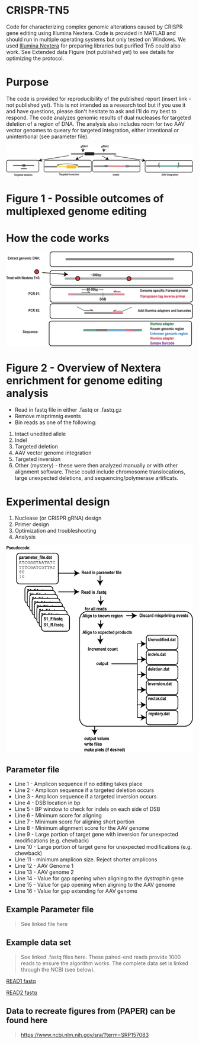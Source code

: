 # CRISPR-TN5
Code for characterizing complex genomic alterations caused by CRISPR gene editing using Illumina Nextera. Code is provided in MATLAB and should run in multiple operating systems but only tested on Windows. We used <a href = "https://www.illumina.com/products/by-type/sequencing-kits/library-prep-kits/nextera-dna.html">Illumina Nextera</a> for preparing libraries but purified Tn5 could also work. See Extended data Figure (not published yet) to see details for optimizing the protocol. 

# Purpose
The code is provided for reproducibility of the published report (insert link - not published yet). This is not intended as a research tool but if you use it and have questions, please don't hesitate to ask and I'll do my best to respond. The code analyzes genomic results of dual nucleases for targeted deletion of a region of DNA. The analysis also includes room for two AAV vector genomes to queary for targeted integration, either intentional or unintentional (see parameter file). 

![Figure 1](https://github.com/chrisnelsonlab/CRISPR-TN5/blob/master/images/Nextera_Fig1.png)
# Figure 1 - Possible outcomes of multiplexed genome editing

# How the code works
![Figure 2](https://github.com/chrisnelsonlab/CRISPR-TN5/blob/master/images/Nextera_Fig2.png)
# Figure 2 - Overview of Nextera enrichment for genome editing analysis
- Read in fastq file in either .fastq or .fastq.gz
- Remove misprimnig events
- Bin reads as one of the following:
1. Intact unedited allele
2. Indel
3. Targeted deletion
4. AAV vector genome integration
5. Targeted inversion
6. Other (mystery) - these were then analyzed manually or with other alignment software. These could include chromosome translocations, large unexpected deletions, and sequencing/polymerase artificats. 

# Experimental  design
1. Nuclease (or CRISPR gRNA) design
2. Primer design
3. Optimization and troubleshooting
4. Analysis





![Figure 3](https://github.com/chrisnelsonlab/CRISPR-TN5/blob/master/images/Nextera_Fig3.png)

## Parameter file
- Line 1 - Amplicon sequence if no editing takes place
- Line 2 - Amplicon sequence if a targeted deletion occurs
- Line 3 - Amplicon sequence if a targeted inversion occurs
- Line 4 - DSB location in bp
- Line 5 - BP window to check for indels on each side of DSB
- Line 6 - Minimum score for aligning 
- Line 7 - Minimum score for aligning short portion
- Line 8 - Minimum alignment score for the AAV genome
- Line 9 - Large portion of target gene with inversion for unexpected modifications (e.g. chewback)
- Line 10 -  Large portion of target gene for unexpected modifications (e.g. chewback)
- Line 11 - minimum amplicon size. Reject shorter amplicons
- Line 12 - AAV Genome 1
- Line 13 - AAV genome 2
- Line 14 - Value for gap opening when aligning to the dystrophin gene
- Line 15 - Value for gap opening when aligning to the AAV genome
- Line 16 - Value for gap extending for AAV genome

## Example Parameter file
> See linked file here

## Example data set
> See linked .fastq files here. These paired-end reads provide 1000 reads to ensure the algorithm works. The complete data set is linked through the NCBI (see below).

<a href="https://github.com/chrisnelsonlab/CRISPR-TN5/blob/master/exampledata/EX_READ1_truncated.fastq">READ1 fastq</a>

<a href="https://github.com/chrisnelsonlab/CRISPR-TN5/blob/master/exampledata/EX_READ2_truncated.fastq">READ2 fastq</a>


## Data to recreate figures from (PAPER) can be found here
> https://www.ncbi.nlm.nih.gov/sra/?term=SRP157083

